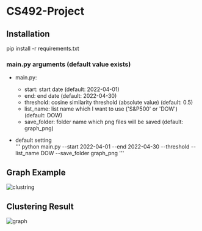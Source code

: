 # CS492-Project

## Installation   
pip install -r requirements.txt

### main.py arguments (default value exists)    
* main.py:   
    *   start: start date (default: 2022-04-01)   
    *   end: end date (default: 2022-04-30)   
    *   threshold: cosine similarity threshold (absolute value) (default: 0.5)   
    *   list_name: list name which I want to use ('S&P500' or 'DOW') (default: DOW)   
    *   save_folder: folder name which png files will be saved (default: graph_png)   

* default setting   
'''
python main.py --start 2022-04-01 --end 2022-04-30 --threshold  --list_name DOW --save_folder graph_png
'''   

## Graph Example
![clustring](https://user-images.githubusercontent.com/87713422/168440811-dc2340d9-461c-46d2-b95f-bad813f270ad.png)


## Clustering Result
![graph](https://user-images.githubusercontent.com/87713422/168440780-b81754d2-a879-4543-9215-ca52bc7836d5.png)
